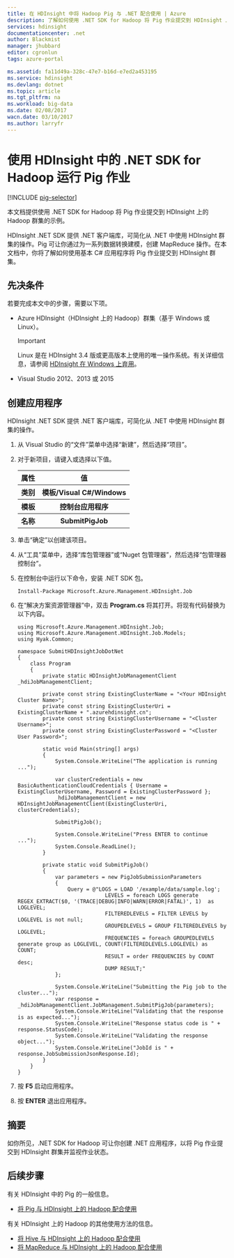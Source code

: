 ```yaml
---
title: 在 HDInsight 中将 Hadoop Pig 与 .NET 配合使用 | Azure
description: 了解如何使用 .NET SDK for Hadoop 将 Pig 作业提交到 HDInsight 上的 Hadoop。
services: hdinsight
documentationcenter: .net
author: Blackmist
manager: jhubbard
editor: cgronlun
tags: azure-portal

ms.assetid: fa11d49a-328c-47e7-b16d-e7ed2a453195
ms.service: hdinsight
ms.devlang: dotnet
ms.topic: article
ms.tgt_pltfrm: na
ms.workload: big-data
ms.date: 02/08/2017
wacn.date: 03/10/2017
ms.author: larryfr
---
```


# 使用 HDInsight 中的 .NET SDK for Hadoop 运行 Pig 作业
[!INCLUDE [pig-selector](../../includes/hdinsight-selector-use-pig.md)]

本文档提供使用 .NET SDK for Hadoop 将 Pig 作业提交到 HDInsight 上的 Hadoop 群集的示例。

HDInsight .NET SDK 提供 .NET 客户端库，可简化从 .NET 中使用 HDInsight 群集的操作。Pig 可让你通过为一系列数据转换建模，创建 MapReduce 操作。在本文档中，你将了解如何使用基本 C# 应用程序将 Pig 作业提交到 HDInsight 群集。

## <a id="prereq"></a>先决条件

若要完成本文中的步骤，需要以下项。

* Azure HDInsight（HDInsight 上的 Hadoop）群集（基于 Windows 或 Linux）。

    > [!IMPORTANT]
    Linux 是在 HDInsight 3.4 版或更高版本上使用的唯一操作系统。有关详细信息，请参阅 [HDInsight 在 Windows 上弃用](./hdinsight-component-versioning.md#hdi-version-32-and-33-nearing-deprecation-date)。

* Visual Studio 2012、2013 或 2015

## <a id="create"></a>创建应用程序

HDInsight .NET SDK 提供 .NET 客户端库，可简化从 .NET 中使用 HDInsight 群集的操作。

1. 从 Visual Studio 的“文件”菜单中选择“新建”，然后选择“项目”。

2. 对于新项目，请键入或选择以下值。

    <table>
    <tr>
    <th>属性</th>
    <th>值</th>
    </tr>
    <tr>
    <th>类别</th>
    <th>模板/Visual C#/Windows</th>
    </tr>
    <tr>
    <th>模板</th>
    <th>控制台应用程序</th>
    </tr>
    <tr>
    <th>名称</th>
    <th>SubmitPigJob</th>
    </tr>
    </table>

3. 单击“确定”以创建该项目。

4. 从“工具”菜单中，选择“库包管理器”或“Nuget 包管理器”，然后选择“包管理器控制台”。

5. 在控制台中运行以下命令，安装 .NET SDK 包。

    ```
    Install-Package Microsoft.Azure.Management.HDInsight.Job
    ```

6. 在“解决方案资源管理器”中，双击 **Program.cs** 将其打开。将现有代码替换为以下内容。

    ```
    using Microsoft.Azure.Management.HDInsight.Job;
    using Microsoft.Azure.Management.HDInsight.Job.Models;
    using Hyak.Common;

    namespace SubmitHDInsightJobDotNet
    {
        class Program
        {
            private static HDInsightJobManagementClient _hdiJobManagementClient;

            private const string ExistingClusterName = "<Your HDInsight Cluster Name>";
            private const string ExistingClusterUri = ExistingClusterName + ".azurehdinsight.cn";
            private const string ExistingClusterUsername = "<Cluster Username>";
            private const string ExistingClusterPassword = "<Cluster User Password>";

            static void Main(string[] args)
            {
                System.Console.WriteLine("The application is running ...");

                var clusterCredentials = new BasicAuthenticationCloudCredentials { Username = ExistingClusterUsername, Password = ExistingClusterPassword };
                _hdiJobManagementClient = new HDInsightJobManagementClient(ExistingClusterUri, clusterCredentials);

                SubmitPigJob();

                System.Console.WriteLine("Press ENTER to continue ...");
                System.Console.ReadLine();
            }

            private static void SubmitPigJob()
            {
                var parameters = new PigJobSubmissionParameters
                {
                    Query = @"LOGS = LOAD '/example/data/sample.log';
                                LEVELS = foreach LOGS generate REGEX_EXTRACT($0, '(TRACE|DEBUG|INFO|WARN|ERROR|FATAL)', 1)  as LOGLEVEL;
                                FILTEREDLEVELS = FILTER LEVELS by LOGLEVEL is not null;
                                GROUPEDLEVELS = GROUP FILTEREDLEVELS by LOGLEVEL;
                                FREQUENCIES = foreach GROUPEDLEVELS generate group as LOGLEVEL, COUNT(FILTEREDLEVELS.LOGLEVEL) as COUNT;
                                RESULT = order FREQUENCIES by COUNT desc;
                                DUMP RESULT;"
                };

                System.Console.WriteLine("Submitting the Pig job to the cluster...");
                var response = _hdiJobManagementClient.JobManagement.SubmitPigJob(parameters);
                System.Console.WriteLine("Validating that the response is as expected...");
                System.Console.WriteLine("Response status code is " + response.StatusCode);
                System.Console.WriteLine("Validating the response object...");
                System.Console.WriteLine("JobId is " + response.JobSubmissionJsonResponse.Id);
            }
        }
    }
    ```

7. 按 **F5** 启动应用程序。

8. 按 **ENTER** 退出应用程序。

## <a id="summary"></a>摘要

如你所见，.NET SDK for Hadoop 可让你创建 .NET 应用程序，以将 Pig 作业提交到 HDInsight 群集并监视作业状态。

## <a id="nextsteps"></a>后续步骤

有关 HDInsight 中的 Pig 的一般信息。

* [将 Pig 与 HDInsight 上的 Hadoop 配合使用](./hdinsight-use-pig.md)

有关 HDInsight 上的 Hadoop 的其他使用方法的信息。

* [将 Hive 与 HDInsight 上的 Hadoop 配合使用](./hdinsight-use-hive.md)
* [将 MapReduce 与 HDInsight 上的 Hadoop 配合使用](./hdinsight-use-mapreduce.md)

[preview-portal]: https://portal.azure.cn/

<!---HONumber=Mooncake_0306_2017-->
<!--Update_Description: add information about HDInsight Windows is going to be abandoned and update some code-->